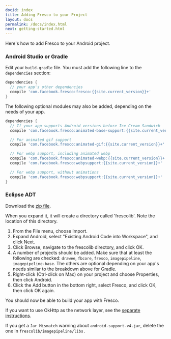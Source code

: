 ```yaml
---
docid: index
title: Adding Fresco to your Project
layout: docs
permalink: /docs/index.html
next: getting-started.html
---
```


Here's how to add Fresco to your Android project.

### Android Studio or Gradle

Edit your `build.gradle` file. You must add the following line to the `dependencies` section:

```groovy
dependencies {
  // your app's other dependencies
  compile 'com.facebook.fresco:fresco:{{site.current_version}}+'
}
```

The following optional modules may also be added, depending on the needs of your app.

```groovy
dependencies {
  // If your app supports Android versions before Ice Cream Sandwich
  compile 'com.facebook.fresco:animated-base-support:{{site.current_version}}+'

  // For animated gif support
  compile 'com.facebook.fresco:animated-gif:{{site.current_version}}+'

  // For webp support, including animated webp
  compile 'com.facebook.fresco:animated-webp:{{site.current_version}}+'
  compile 'com.facebook.fresco:webpsupport:{{site.current_version}}+'

  // For webp support, without animations
  compile 'com.facebook.fresco:webpsupport:{{site.current_version}}+'
}
```

### Eclipse ADT

Download the [zip file](https://github.com/facebook/fresco/releases/download/v{{site.current_version}}/frescolib-v{{site.current_version}}.zip).

When you expand it, it will create a directory called 'frescolib'. Note the location of this directory.

1. From the File menu, choose Import.
2. Expand Android, select "Existing Android Code into Workspace", and click Next.
3. Click Browse, navigate to the frescolib directory, and click OK.
4. A number of projects should be added. Make sure that at least the following are checked: `drawee`, `fbcore`, `fresco`, `imagepipeline`, `imagepipeline-base`. The others are optional depending on your app's needs similar to the breakdown above for Gradle.
5. Right-click (Ctrl-click on Mac) on your project and choose Properties, then click Android.
6. Click the Add button in the bottom right, select Fresco, and click OK, then click OK again.

You should now be able to build your app with Fresco.

If you want to use OkHttp as the network layer, see the [separate instructions](using-other-network-layers.html#_).

If you get a `Jar Mismatch` warning about `android-support-v4.jar`, delete the one in `frescolib/imagepipeline/libs.`
